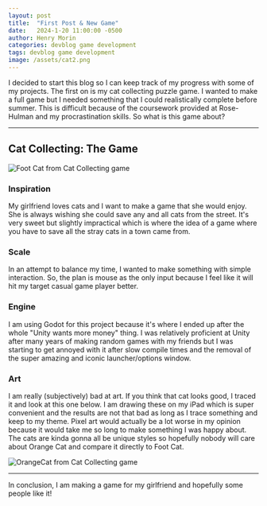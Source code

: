 ```yaml
---
layout: post
title:  "First Post & New Game"
date:   2024-1-20 11:00:00 -0500
author: Henry Morin
categories: devblog game development
tags: devblog game development
image: /assets/cat2.png
---
```

I decided to start this blog so I can keep track of my progress with some of my projects. The first on is my cat collecting puzzle game. I wanted to make a full game but I needed something that I could realistically complete before summer. This is difficult because of the coursework provided at Rose-Hulman and my procrastination skills. So what is this game about?

---

## Cat Collecting: The Game

![Foot Cat from Cat Collecting game](/blog/assets/cat2.png)

### Inspiration

My girlfriend loves cats and I want to make a game that she would enjoy. She is always wishing she could save any and all cats from the street. It's very sweet but slightly impractical which is where the idea of a game where you have to save all the stray cats in a town came from.

### Scale

In an attempt to balance my time, I wanted to make something with simple interaction. So, the plan is mouse as the only input because I feel like it will hit my target casual game player better.

### Engine

I am using Godot for this project because it's where I ended up after the whole "Unity wants more money" thing. I was relatively proficient at Unity after many years of making random games with my friends but I was starting to get annoyed with it after slow compile times and the removal of the super amazing and iconic launcher/options window.

### Art

I am really (subjectively) bad at art. If you think that cat looks good, I traced it and look at this one below. I am drawing these on my iPad which is super convenient and the results are not that bad as long as I trace something and keep to my theme. Pixel art would actually be a lot worse in my opinion because it would take me so long to make something I was happy about. The cats are kinda gonna all be unique styles so hopefully nobody will care about Orange Cat and compare it directly to Foot Cat.

![OrangeCat from Cat Collecting game](/blog/assets/cat1.png)

---

In conclusion, I am making a game for my girlfriend and hopefully some people like it!
